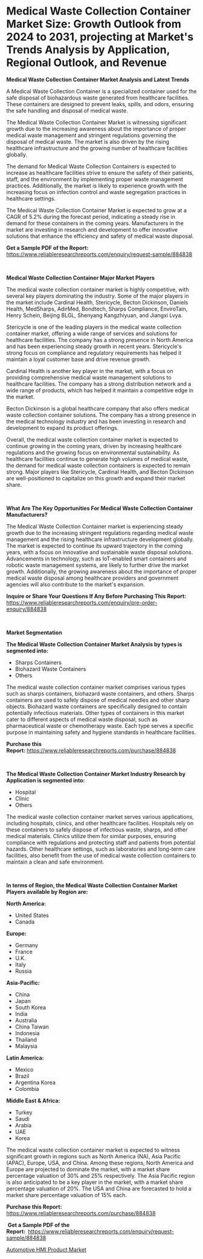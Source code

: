 <p><h1>Medical Waste Collection Container Market Size: Growth Outlook from 2024 to 2031, projecting at Market's Trends Analysis by Application, Regional Outlook, and Revenue</h1></p><p><strong>Medical Waste Collection Container Market Analysis and Latest Trends</strong></p>
<p><p>A Medical Waste Collection Container is a specialized container used for the safe disposal of biohazardous waste generated from healthcare facilities. These containers are designed to prevent leaks, spills, and odors, ensuring the safe handling and disposal of medical waste.</p><p>The Medical Waste Collection Container Market is witnessing significant growth due to the increasing awareness about the importance of proper medical waste management and stringent regulations governing the disposal of medical waste. The market is also driven by the rising healthcare infrastructure and the growing number of healthcare facilities globally.</p><p>The demand for Medical Waste Collection Containers is expected to increase as healthcare facilities strive to ensure the safety of their patients, staff, and the environment by implementing proper waste management practices. Additionally, the market is likely to experience growth with the increasing focus on infection control and waste segregation practices in healthcare settings.</p><p>The Medical Waste Collection Container Market is expected to grow at a CAGR of 5.2% during the forecast period, indicating a steady rise in demand for these containers in the coming years. Manufacturers in the market are investing in research and development to offer innovative solutions that enhance the efficiency and safety of medical waste disposal.</p></p>
<p><strong>Get a Sample PDF of the Report:&nbsp;</strong> <a href="https://www.reliableresearchreports.com/enquiry/request-sample/884838">https://www.reliableresearchreports.com/enquiry/request-sample/884838</a></p>
<p>&nbsp;</p>
<p><strong>Medical Waste Collection Container Major Market Players</strong></p>
<p><p>The medical waste collection container market is highly competitive, with several key players dominating the industry. Some of the major players in the market include Cardinal Health, Stericycle, Becton Dickinson, Daniels Health, MedSharps, AdirMed, Bondtech, Sharps Compliance, EnviroTain, Henry Schein, Beijing BLGL, Shenyang Kangzhiyuan, and Jiangxi Lvya.</p><p>Stericycle is one of the leading players in the medical waste collection container market, offering a wide range of services and solutions for healthcare facilities. The company has a strong presence in North America and has been experiencing steady growth in recent years. Stericycle's strong focus on compliance and regulatory requirements has helped it maintain a loyal customer base and drive revenue growth.</p><p>Cardinal Health is another key player in the market, with a focus on providing comprehensive medical waste management solutions to healthcare facilities. The company has a strong distribution network and a wide range of products, which has helped it maintain a competitive edge in the market.</p><p>Becton Dickinson is a global healthcare company that also offers medical waste collection container solutions. The company has a strong presence in the medical technology industry and has been investing in research and development to expand its product offerings.</p><p>Overall, the medical waste collection container market is expected to continue growing in the coming years, driven by increasing healthcare regulations and the growing focus on environmental sustainability. As healthcare facilities continue to generate high volumes of medical waste, the demand for medical waste collection containers is expected to remain strong. Major players like Stericycle, Cardinal Health, and Becton Dickinson are well-positioned to capitalize on this growth and expand their market share.</p></p>
<p>&nbsp;</p>
<p><strong>What Are The Key Opportunities For Medical Waste Collection Container Manufacturers?</strong></p>
<p><p>The Medical Waste Collection Container market is experiencing steady growth due to the increasing stringent regulations regarding medical waste management and the rising healthcare infrastructure development globally. The market is expected to continue its upward trajectory in the coming years, with a focus on innovative and sustainable waste disposal solutions. Advancements in technology, such as IoT-enabled smart containers and robotic waste management systems, are likely to further drive the market growth. Additionally, the growing awareness about the importance of proper medical waste disposal among healthcare providers and government agencies will also contribute to the market's expansion.</p></p>
<p><strong>Inquire or Share Your Questions If Any Before Purchasing This Report:</strong> <a href="https://www.reliableresearchreports.com/enquiry/pre-order-enquiry/884838">https://www.reliableresearchreports.com/enquiry/pre-order-enquiry/884838</a></p>
<p>&nbsp;</p>
<p><strong>Market Segmentation</strong></p>
<p><strong>The Medical Waste Collection Container Market Analysis by types is segmented into:</strong></p>
<p><ul><li>Sharps Containers</li><li>Biohazard Waste Containers</li><li>Others</li></ul></p>
<p><p>The medical waste collection container market comprises various types such as sharps containers, biohazard waste containers, and others. Sharps containers are used to safely dispose of medical needles and other sharp objects. Biohazard waste containers are specifically designed to contain potentially infectious materials. Other types of containers in this market cater to different aspects of medical waste disposal, such as pharmaceutical waste or chemotherapy waste. Each type serves a specific purpose in maintaining safety and hygiene standards in healthcare facilities.</p></p>
<p><strong>Purchase this Report:&nbsp;</strong><a href="https://www.reliableresearchreports.com/purchase/884838">https://www.reliableresearchreports.com/purchase/884838</a></p>
<p>&nbsp;</p>
<p><strong>The Medical Waste Collection Container Market Industry Research by Application is segmented into:</strong></p>
<p><ul><li>Hospital</li><li>Clinic</li><li>Others</li></ul></p>
<p><p>The medical waste collection container market serves various applications, including hospitals, clinics, and other healthcare facilities. Hospitals rely on these containers to safely dispose of infectious waste, sharps, and other medical materials. Clinics utilize them for similar purposes, ensuring compliance with regulations and protecting staff and patients from potential hazards. Other healthcare settings, such as laboratories and long-term care facilities, also benefit from the use of medical waste collection containers to maintain a clean and safe environment.</p></p>
<p>&nbsp;</p>
<p><strong>In terms of Region, the Medical Waste Collection Container Market Players available by Region are:</strong></p>
<p>
    <p> <strong> North America: </strong>
        <ul>
            <li>United States</li>
            <li>Canada</li>
        </ul>
        </p> 
    <p> <strong> Europe: </strong>
        <ul>
            <li>Germany</li>
            <li>France</li>
            <li>U.K.</li>
            <li>Italy</li>
            <li>Russia</li>
        </ul>
        </p> 
    <p> <strong> Asia-Pacific: </strong>
        <ul>
            <li>China</li>
            <li>Japan</li>
            <li>South Korea</li>
            <li>India</li>
            <li>Australia</li>
            <li>China Taiwan</li>
            <li>Indonesia</li>
            <li>Thailand</li>
            <li>Malaysia</li>
        </ul>
        </p> 
    <p> <strong> Latin America: </strong>
        <ul>
            <li>Mexico</li>
            <li>Brazil</li>
            <li>Argentina Korea</li>
            <li>Colombia</li>
        </ul>
        </p> 
    <p> <strong> Middle East & Africa: </strong>
        <ul>
            <li>Turkey</li>
            <li>Saudi</li>
            <li>Arabia</li>
            <li>UAE</li>
            <li>Korea</li>
        </ul>
    </p>
    </p>
<p><p>The medical waste collection container market is expected to witness significant growth in regions such as North America (NA), Asia Pacific (APAC), Europe, USA, and China. Among these regions, North America and Europe are projected to dominate the market, with a market share percentage valuation of 30% and 25% respectively. The Asia Pacific region is also anticipated to be a key player in the market, with a market share percentage valuation of 20%. The USA and China are forecasted to hold a market share percentage valuation of 15% each.</p></p>
<p><strong>Purchase this Report: </strong><a href="https://www.reliableresearchreports.com/purchase/884838">https://www.reliableresearchreports.com/purchase/884838</a></p>
<p>&nbsp;<strong>Get a Sample PDF of the Report:&nbsp;&nbsp;</strong><a href="https://www.reliableresearchreports.com/enquiry/request-sample/884838">https://www.reliableresearchreports.com/enquiry/request-sample/884838</a></p>
<p><strong></strong></p>
<p><p><a href="https://noble-drawer-34c.notion.site/Automotive-HMI-Product-Market-Size-Growing-and-Forecasted-for-period-from-2024-2031-and-provides-c-cda5f9209a3f486d8c5029a7252a0836">Automotive HMI Product Market</a></p></p>